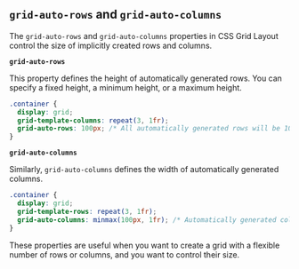 ## `grid-auto-rows` and `grid-auto-columns`

The `grid-auto-rows` and `grid-auto-columns` properties in CSS Grid Layout control the size of implicitly created rows and columns.

**`grid-auto-rows`**

This property defines the height of automatically generated rows. You can specify a fixed height, a minimum height, or a maximum height.

```css
.container {
  display: grid;
  grid-template-columns: repeat(3, 1fr);
  grid-auto-rows: 100px; /* All automatically generated rows will be 100px high */
}
```

**`grid-auto-columns`**

Similarly, `grid-auto-columns` defines the width of automatically generated columns.

```css
.container {
  display: grid;
  grid-template-rows: repeat(3, 1fr);
  grid-auto-columns: minmax(100px, 1fr); /* Automatically generated columns will be at least 100px wide, but can grow to fill available space */
}
```

These properties are useful when you want to create a grid with a flexible number of rows or columns, and you want to control their size.
